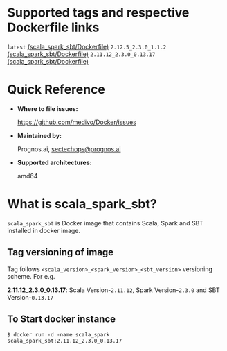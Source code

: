 # Supported tags and respective Dockerfile links

`latest` [(scala_spark_sbt/Dockerfile)](https://github.com/medivo/Docker/blob/master/scala_spark_sbt/Dockerfile)
`2.12.5_2.3.0_1.1.2` [(scala_spark_sbt/Dockerfile)](https://github.com/medivo/Docker/blob/2.12.5_2.3.0_1.1.2/scala_spark_sbt/Dockerfile)
`2.11.12_2.3.0_0.13.17` [(scala_spark_sbt/Dockerfile)](https://github.com/medivo/Docker/blob/2.11.12_2.3.0_0.13.17/scala_spark_sbt/Dockerfile)

# Quick Reference
- **Where to file issues:**

    https://github.com/medivo/Docker/issues
    
- **Maintained by:**

    Prognos.ai, sectechops@prognos.ai

- **Supported architectures:**

    amd64

# What is scala_spark_sbt?

`scala_spark_sbt` is Docker image that contains Scala, Spark and SBT installed in docker image.

## Tag versioning of image

Tag follows `<scala_version>_<spark_version>_<sbt_version>` versioning scheme. For e.g.

**2.11.12_2.3.0_0.13.17**: Scala Version-`2.11.12`, Spark Version-`2.3.0` and SBT Version-`0.13.17`

## To Start docker instance

```
$ docker run -d -name scala_spark scala_spark_sbt:2.11.12_2.3.0_0.13.17
```
